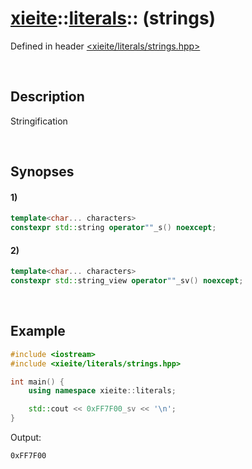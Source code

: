 # [xieite](../xieite.md)\:\:[literals](../literals.md)\:\: \(strings\)
Defined in header [<xieite/literals/strings.hpp>](../../include/xieite/literals/strings.hpp)

&nbsp;

## Description
Stringification

&nbsp;

## Synopses
#### 1)
```cpp
template<char... characters>
constexpr std::string operator""_s() noexcept;
```
#### 2)
```cpp
template<char... characters>
constexpr std::string_view operator""_sv() noexcept;
```

&nbsp;

## Example
```cpp
#include <iostream>
#include <xieite/literals/strings.hpp>

int main() {
    using namespace xieite::literals;

    std::cout << 0xFF7F00_sv << '\n';
}
```
Output:
```
0xFF7F00
```
